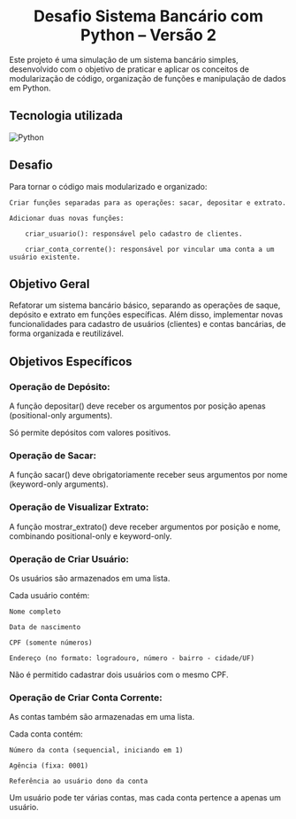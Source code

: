 <h1 align="center"> Desafio Sistema Bancário com Python – Versão 2 </h1>

Este projeto é uma simulação de um sistema bancário simples, desenvolvido com o objetivo de praticar e aplicar os conceitos de modularização de código, organização de funções e manipulação de dados em Python.

## Tecnologia utilizada

![Python](https://img.shields.io/badge/python-3670A0?style=for-the-badge&logo=python&logoColor=ffdd54) 

## Desafio

Para tornar o código mais modularizado e organizado:

    Criar funções separadas para as operações: sacar, depositar e extrato.

    Adicionar duas novas funções:

        criar_usuario(): responsável pelo cadastro de clientes.

        criar_conta_corrente(): responsável por vincular uma conta a um usuário existente.

## Objetivo Geral

Refatorar um sistema bancário básico, separando as operações de saque, depósito e extrato em funções específicas. Além disso, implementar novas funcionalidades para cadastro de usuários (clientes) e contas bancárias, de forma organizada e reutilizável.

## Objetivos Específicos

### Operação de Depósito:

A função depositar() deve receber os argumentos por posição apenas (positional-only arguments).

Só permite depósitos com valores positivos.

### Operação de Sacar:

A função sacar() deve obrigatoriamente receber seus argumentos por nome (keyword-only arguments).

### Operação de Visualizar Extrato:

A função mostrar_extrato() deve receber argumentos por posição e nome, combinando positional-only e keyword-only.

### Operação de Criar Usuário:

Os usuários são armazenados em uma lista.

Cada usuário contém:

    Nome completo

    Data de nascimento

    CPF (somente números)

    Endereço (no formato: logradouro, número - bairro - cidade/UF)

Não é permitido cadastrar dois usuários com o mesmo CPF.

### Operação de Criar Conta Corrente:

As contas também são armazenadas em uma lista.

Cada conta contém:

    Número da conta (sequencial, iniciando em 1)

    Agência (fixa: 0001)

    Referência ao usuário dono da conta

Um usuário pode ter várias contas, mas cada conta pertence a apenas um usuário.


